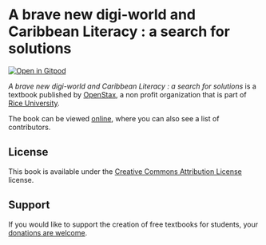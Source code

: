 # A brave new digi-world and Caribbean Literacy : a search for solutions

[![Open in Gitpod](https://gitpod.io/button/open-in-gitpod.svg)](https://gitpod.io/from-referrer/)

_A brave new digi-world and Caribbean Literacy : a search for solutions_ is a textbook published by [OpenStax](https://openstax.org/), a non profit organization that is part of [Rice University](https://www.rice.edu/).

The book can be viewed [online](https://github.com/cnx-user-books/cnxbook-literacy-and-technology-some-relevant-information-for-local-teachers/releases/latest), where you can also see a list of contributors.

## License
This book is available under the [Creative Commons Attribution License](./LICENSE) license.

## Support
If you would like to support the creation of free textbooks for students, your [donations are welcome](https://riceconnect.rice.edu/donation/support-openstax-banner).
